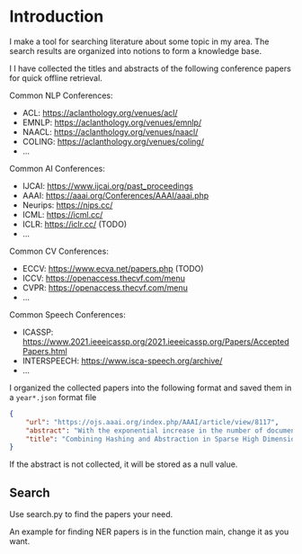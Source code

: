 # Introduction 

I make a tool for searching literature about some topic in my area. The search results are organized into notions to form a knowledge base.

I I have collected the titles and abstracts of the following conference papers for quick offline retrieval.

Common NLP Conferences:

* ACL: https://aclanthology.org/venues/acl/
* EMNLP: https://aclanthology.org/venues/emnlp/
* NAACL: https://aclanthology.org/venues/naacl/
* COLING: https://aclanthology.org/venues/coling/
* ...

Common AI Conferences:

* IJCAI: https://www.ijcai.org/past_proceedings
* AAAI: https://aaai.org/Conferences/AAAI/aaai.php
* Neurips: https://nips.cc/
* ICML: https://icml.cc/
* ICLR: https://iclr.cc/ (TODO)
* ...

Common CV Conferences:

* ECCV: https://www.ecva.net/papers.php (TODO)
* ICCV: https://openaccess.thecvf.com/menu
* CVPR: https://openaccess.thecvf.com/menu
* ...

Common Speech Conferences:
* ICASSP: https://www.2021.ieeeicassp.org/2021.ieeeicassp.org/Papers/AcceptedPapers.html
* INTERSPEECH: https://www.isca-speech.org/archive/
* ...


I organized the collected papers into the following format and saved them in a `year*.json` format file

```json
{
	"url": "https://ojs.aaai.org/index.php/AAAI/article/view/8117", 
	"abstract": "With the exponential increase in the number of documents available online, e.g., news articles, weblogs, scientific documents, the development of effective and efficient classification methods is needed. The performance of document classifiers critically depends, among other things, on the choice of the feature representation. The commonly used \"bag of words\" and n-gram representations can result in prohibitively high dimensional input spaces. Data mining algorithms applied to these input spaces may be intractable due to the large number of dimensions. Thus, dimensionality reduction algorithms that can process data into features fast at runtime, ideally in  constant time per feature, are greatly needed in high throughput applications, where the number of features and data points can be in the order of millions. One promising line of research to dimensionality reduction is feature clustering. We propose to combine two types of feature clustering, namely hashing and abstraction based on hierarchical agglomerative clustering, in order to take advantage of the strengths of both techniques. Experimental results on two text data sets show that the combined approach uses significantly smaller number of features and gives similar performance when compared with the \"bag of words\" and n-gram approaches.", 
	"title": "Combining Hashing and Abstraction in Sparse High Dimensional Feature Spaces"
}
```

If the abstract is not collected, it will be stored as a null value.





## Search

Use search.py to find the papers your need.

An example for finding NER papers is in the function main, change it as you want.

